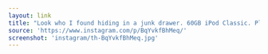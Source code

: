 ```yaml
---
layout: link
title: "Look who I found hiding in a junk drawer. 60GB iPod Classic. Plug it in, and it just works. I miss the Apple of old..."
source: 'https://www.instagram.com/p/BqYvkfBhMeq/'
screenshot: 'instagram/th-BqYvkfBhMeq.jpg'
---
```


